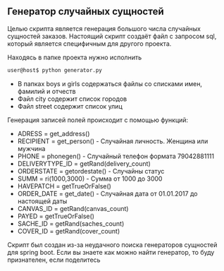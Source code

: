 ## Генератор случайных сущностей

Целью скрипта является генерация большого числа случайных сущностей заказов. Настоящий скрипт создаёт файл с запросом sql, который является специфичным для другого проекта.

Находясь в папке проекта нужно исполнить
````bash
user@host$ python generator.py 

````

* В папках boys и girls содержаться файлы со списками имен, фамилий и отчеств
* Файл city содержит список городов
* Файл street содержит список улиц

Генерация записей полей происходит с помощью функций:
* ADRESS = get_address()
* RECIPIENT = get_person() - Случайная личность. Женщина или мужчина
* PHONE = phonegen() - Случайный телефон формата 79042881111
* DELIVERYTYPE_ID = getRand(delivery_count)
* ORDERSTATE = getordestate() - Случайны статус
* SUMM = ri(1000,3000) - Сумма от 1000 до 3000
* HAVEPATCH = getTrueOrFalse()
* ORDER_DATE = get_date() - Случайная дата от 01.01.2017 до настоящей даты
* CANVAS_ID = getRand(canvas_count)
* PAYED = getTrueOrFalse()
* SACHE_ID = getRand(saches_count)
* COVER_ID = getRand(cover_count)

Скрипт был создан из-за неудачного поиска генераторов сущностей для spring boot.
Если вы знаете как можно найти генератор, то буду признателен, если поделитесь
